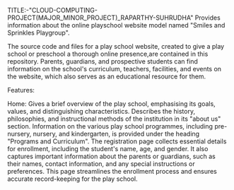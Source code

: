 TITLE:-"CLOUD-COMPUTING-PROJECT(MAJOR_MINOR_PROJECT)_RAPARTHY-SUHRUDHA"
Provides information about the online playschool website model named "Smiles and Sprinkles Playgroup".

The source code and files for a play school website, created to give a play school or preschool a thorough online presence,are contained in this repository.
Parents, guardians, and prospective students can find information on the school's curriculum, teachers, facilities, and events on the website, which also serves as an educational resource for them.

Features:

Home: Gives a brief overview of the play school, emphasising its goals, values, and distinguishing characteristics.
Describes the history, philosophies, and instructional methods of the institution in its "about us" section.
Information on the various play school programmes, including pre-nursery, nursery, and kindergarten, is provided under the heading "Programs and Curriculum".
The registration page collects essential details for enrollment, including the student's name, age, and gender. 
It also captures important information about the parents or guardians, such as their names, contact information, and any special instructions or preferences.
This page streamlines the enrollment process and ensures accurate record-keeping for the play school.
